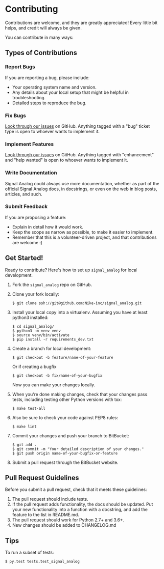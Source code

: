 # Contributing

Contributions are welcome, and they are greatly appreciated! Every
little bit helps, and credit will always be given.

You can contribute in many ways:

## Types of Contributions

### Report Bugs

If you are reporting a bug, please include:

-   Your operating system name and version.
-   Any details about your local setup that might be helpful
    in troubleshooting.
-   Detailed steps to reproduce the bug.

### Fix Bugs

[Look through our issues] on GitHub. Anything tagged with
a "bug" ticket type is open to whoever wants to implement it.

### Implement Features

[Look through our issues] on GitHub. Anything tagged with "enhancement"
and "help wanted" is open to whoever wants to implement it.

### Write Documentation

Signal Analog could always use more documentation, whether as part of the
official Signal Analog docs, in docstrings, or even on the web in blog posts,
articles, and such.

### Submit Feedback

If you are proposing a feature:

-   Explain in detail how it would work.
-   Keep the scope as narrow as possible, to make it easier
    to implement.
-   Remember that this is a volunteer-driven project, and that
    contributions are welcome :)

## Get Started!

Ready to contribute? Here's how to set up `signal_analog` for local
development.

1.  Fork the `signal_analog` repo on GitHub.
2.  Clone your fork locally:

        $ git clone ssh://git@github.com:Nike-inc/signal_analog.git

3.  Install your local copy into a virtualenv. Assuming you have
    at least python3 installed:

        $ cd signal_analog/
        $ python3 -m venv venv
        $ source venv/bin/activate
        $ pip install -r requirements_dev.txt

4.  Create a branch for local development:

        $ git checkout -b feature/name-of-your-feature

    Or if creating a bugfix

        $ git checkout -b fix/name-of-your-bugfix

    Now you can make your changes locally.

5.  When you're done making changes, check that your changes pass tests,
    including testing other Python versions with tox:

        $ make test-all

6.  Also be sure to check your code against PEP8 rules:

        $ make lint

6.  Commit your changes and push your branch to BitBucket:

        $ git add .
        $ git commit -m "Your detailed description of your changes."
        $ git push origin name-of-your-bugfix-or-feature

7.  Submit a pull request through the BitBucket website.

## Pull Request Guidelines

Before you submit a pull request, check that it meets these guidelines:

1.  The pull request should include tests.
2.  If the pull request adds functionality, the docs should be updated.
    Put your new functionality into a function with a docstring, and add
    the feature to the list in README.md.
3.  The pull request should work for Python 2.7+ and 3.6+.
4.  New changes should be added to CHANGELOG.md

## Tips

To run a subset of tests:

    $ py.test tests.test_signal_analog


[Look through our issues]: https://github.com/Nike-inc/signal_analog/issues
